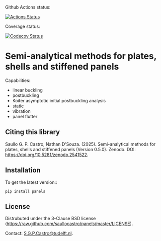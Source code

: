 Github Actions status:

[![Actions Status](https://github.com/saullocastro/panels/workflows/pytest/badge.svg)](https://github.com/saullocastro/panels/actions)

Coverage status:

[![Codecov Status](https://codecov.io/gh/saullocastro/panels/branch/master/graph/badge.svg?token=KD9D8G8D2P)](https://codecov.io/gh/saullocastro/panels)


Semi-analytical methods for plates, shells and stiffened panels
===============================================================


Capabilities:

- linear buckling
- postbuckling
- Koiter asymptotic initial postbuckling analysis
- static
- vibration
- panel flutter


Citing this library
-------------------

Saullo G. P. Castro, Nathan D'Souza. (2025). Semi-analytical methods for plates, shells and stiffened panels (Version 0.5.0). Zenodo. DOI: https://doi.org/10.5281/zenodo.2541522.


Installation
------------

To get the latest version::

    pip install panels


License
-------
Distrubuted under the 3-Clause BSD license
(https://raw.github.com/saullocastro/panels/master/LICENSE).

Contact: S.G.P.Castro@tudelft.nl.
